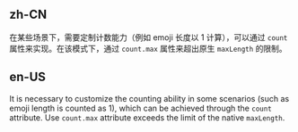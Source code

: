 ## zh-CN

在某些场景下，需要定制计数能力（例如 emoji 长度以 1 计算），可以通过 `count` 属性来实现。在该模式下，通过 `count.max` 属性来超出原生 `maxLength` 的限制。

## en-US

It is necessary to customize the counting ability in some scenarios (such as emoji length is counted as 1), which can be achieved through the `count` attribute. Use `count.max` attribute exceeds the limit of the native `maxLength`.
